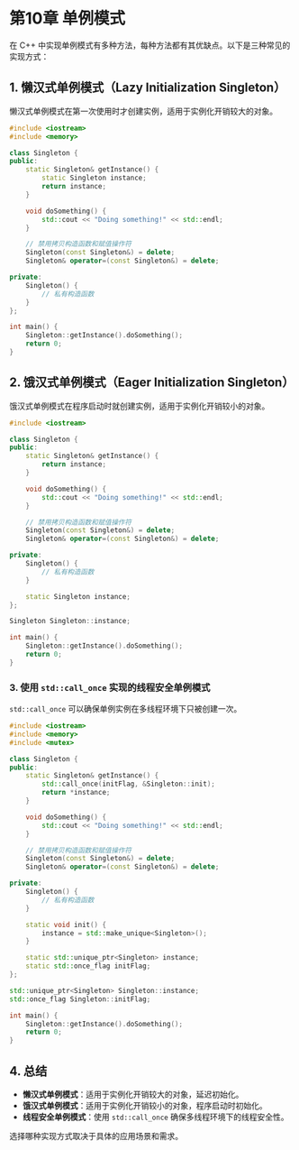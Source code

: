 # 第10章 单例模式

在 C++ 中实现单例模式有多种方法，每种方法都有其优缺点。以下是三种常见的实现方式：

## 1. 懒汉式单例模式（Lazy Initialization Singleton）

懒汉式单例模式在第一次使用时才创建实例，适用于实例化开销较大的对象。

```c++
#include <iostream>
#include <memory>

class Singleton {
public:
    static Singleton& getInstance() {
        static Singleton instance;
        return instance;
    }

    void doSomething() {
        std::cout << "Doing something!" << std::endl;
    }

    // 禁用拷贝构造函数和赋值操作符
    Singleton(const Singleton&) = delete;
    Singleton& operator=(const Singleton&) = delete;

private:
    Singleton() {
        // 私有构造函数
    }
};

int main() {
    Singleton::getInstance().doSomething();
    return 0;
}
```

## 2. 饿汉式单例模式（Eager Initialization Singleton）

饿汉式单例模式在程序启动时就创建实例，适用于实例化开销较小的对象。

```c++
#include <iostream>

class Singleton {
public:
    static Singleton& getInstance() {
        return instance;
    }

    void doSomething() {
        std::cout << "Doing something!" << std::endl;
    }

    // 禁用拷贝构造函数和赋值操作符
    Singleton(const Singleton&) = delete;
    Singleton& operator=(const Singleton&) = delete;

private:
    Singleton() {
        // 私有构造函数
    }

    static Singleton instance;
};

Singleton Singleton::instance;

int main() {
    Singleton::getInstance().doSomething();
    return 0;
}
```

### 3. 使用 `std::call_once` 实现的线程安全单例模式

`std::call_once` 可以确保单例实例在多线程环境下只被创建一次。

```c++
#include <iostream>
#include <memory>
#include <mutex>

class Singleton {
public:
    static Singleton& getInstance() {
        std::call_once(initFlag, &Singleton::init);
        return *instance;
    }

    void doSomething() {
        std::cout << "Doing something!" << std::endl;
    }

    // 禁用拷贝构造函数和赋值操作符
    Singleton(const Singleton&) = delete;
    Singleton& operator=(const Singleton&) = delete;

private:
    Singleton() {
        // 私有构造函数
    }

    static void init() {
        instance = std::make_unique<Singleton>();
    }

    static std::unique_ptr<Singleton> instance;
    static std::once_flag initFlag;
};

std::unique_ptr<Singleton> Singleton::instance;
std::once_flag Singleton::initFlag;

int main() {
    Singleton::getInstance().doSomething();
    return 0;
}
```

## 4. 总结

- **懒汉式单例模式**：适用于实例化开销较大的对象，延迟初始化。
- **饿汉式单例模式**：适用于实例化开销较小的对象，程序启动时初始化。
- **线程安全单例模式**：使用 `std::call_once` 确保多线程环境下的线程安全性。

选择哪种实现方式取决于具体的应用场景和需求。